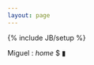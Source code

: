 ```yaml
---
layout: page
---
```

{% include JB/setup %}

<div class="bg">
  <p class="bg-title">Miguel : <i>home</i> $ <span class="blink">▮</span></p>
  <div class="bg-photo"></div>
</div>
